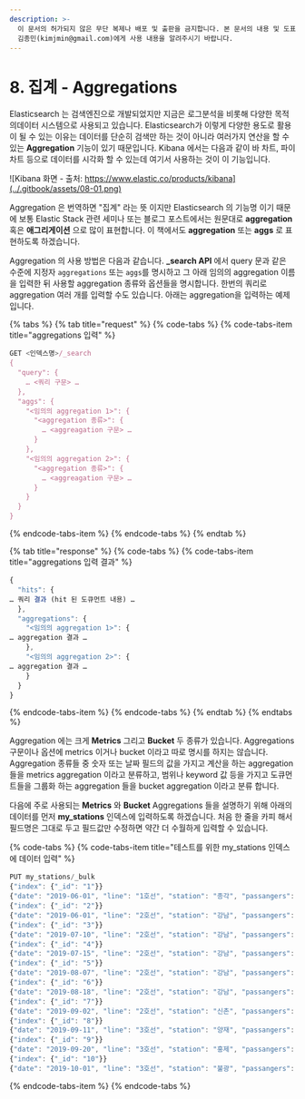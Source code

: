 ```yaml
---
description: >-
  이 문서의 허가되지 않은 무단 복제나 배포 및 출판을 금지합니다. 본 문서의 내용 및 도표 등을 인용하고자 하는 경우 출처를 명시하고
  김종민(kimjmin@gmail.com)에게 사용 내용을 알려주시기 바랍니다.
---
```


# 8. 집계 - Aggregations

  Elasticsearch 는 검색엔진으로 개발되었지만 지금은 로그분석을 비롯해 다양한 목적의데이터 시스템으로 사용되고 있습니다. Elasticsearch가 이렇게 다양한 용도로 활용이 될 수 있는 이유는 데이터를 단순히 검색만 하는 것이 아니라 여러가지 연산을 할 수 있는 **Aggregation** 기능이 있기 때문입니다. Kibana 에서는 다음과 같이 바 차트, 파이 차트 등으로 데이터를 시각화 할 수 있는데 여기서 사용하는 것이 이 기능입니다.

![Kibana &#xD654;&#xBA74; - &#xCD9C;&#xCC98;: https://www.elastic.co/products/kibana](../.gitbook/assets/08-01.png)

  Aggregation 은 번역하면 "집계" 라는 뜻 이지만 Elasticsearch 의 기능명 이기 때문에 보통 Elastic Stack 관련 세미나 또는 블로그 포스트에서는 원문대로 **aggregation** 혹은 **애그리게이션** 으로 많이 표현합니다. 이 책에서도 **aggregation** 또는 **aggs** 로 표현하도록 하겠습니다.

  Aggregation 의 사용 방법은 다음과 같습니다. **\_search API** 에서 query 문과 같은 수준에 지정자 `aggregations` 또는 `aggs`를 명시하고 그 아래 임의의 aggregation 이름을 입력한 뒤 사용할 aggregation 종류와 옵션들을 명시합니다. 한번의 쿼리로 aggregation 여러 개를 입력할 수도 있습니다. 아래는 aggregation을 입력하는 예제입니다.

{% tabs %}
{% tab title="request" %}
{% code-tabs %}
{% code-tabs-item title="aggregations 입력" %}
```javascript
GET <인덱스명>/_search
{
  "query": {
    … <쿼리 구문> …
  },
  "aggs": {
    "<임의의 aggregation 1>": {
      "<aggregation 종류>": {
        … <aggreagation 구문> …
      }
    },
    "<임의의 aggregation 2>": {
      "<aggregation 종류>": {
        … <aggreagation 구문> …
      }
    }
  }
}
```
{% endcode-tabs-item %}
{% endcode-tabs %}
{% endtab %}

{% tab title="response" %}
{% code-tabs %}
{% code-tabs-item title="aggregations 입력 결과" %}
```javascript
{
  "hits": {
… 쿼리 결과 (hit 된 도큐먼트 내용) …
  },
  "aggregations": {
    "<임의의 aggregation 1>": {
… aggregation 결과 …
    },
    "<임의의 aggregation 2>": {
… aggregation 결과 …
    }
  }
}
```
{% endcode-tabs-item %}
{% endcode-tabs %}
{% endtab %}
{% endtabs %}

  Aggregation 에는 크게 **Metrics** 그리고 **Bucket** 두 종류가 있습니다. Aggregations 구문이나 옵션에 metrics 이거나 bucket 이라고 따로 명시를 하지는 않습니다. Aggregation 종류들 중 숫자 또는 날짜 필드의 값을 가지고 계산을 하는 aggregation 들을 metrics aggregation 이라고 분류하고, 범위나 keyword 값 등을 가지고 도큐먼트들을 그룹화 하는 aggregation 들을 bucket aggregation 이라고 분류 합니다.

  다음에 주로 사용되는 **Metrics** 와 **Bucket** Aggregations 들을 설명하기 위해 아래의 데이터를 먼저 **my\_stations** 인덱스에 입력하도록 하겠습니다. 처음 한 줄을 카피 해서 필드명은 그대로 두고 필드값만 수정하면 약간 더 수월하게 입력할 수 있습니다.

{% code-tabs %}
{% code-tabs-item title="테스트를 위한 my\_stations 인덱스에 데이터 입력" %}
```javascript
PUT my_stations/_bulk
{"index": {"_id": "1"}}
{"date": "2019-06-01", "line": "1호선", "station": "종각", "passangers": 2314}
{"index": {"_id": "2"}}
{"date": "2019-06-01", "line": "2호선", "station": "강남", "passangers": 5412}
{"index": {"_id": "3"}}
{"date": "2019-07-10", "line": "2호선", "station": "강남", "passangers": 6221}
{"index": {"_id": "4"}}
{"date": "2019-07-15", "line": "2호선", "station": "강남", "passangers": 6478}
{"index": {"_id": "5"}}
{"date": "2019-08-07", "line": "2호선", "station": "강남", "passangers": 5821}
{"index": {"_id": "6"}}
{"date": "2019-08-18", "line": "2호선", "station": "강남", "passangers": 5724}
{"index": {"_id": "7"}}
{"date": "2019-09-02", "line": "2호선", "station": "신촌", "passangers": 3912}
{"index": {"_id": "8"}}
{"date": "2019-09-11", "line": "3호선", "station": "양재", "passangers": 4121}
{"index": {"_id": "9"}}
{"date": "2019-09-20", "line": "3호선", "station": "홍제", "passangers": 1021}
{"index": {"_id": "10"}}
{"date": "2019-10-01", "line": "3호선", "station": "불광", "passangers": 971}

```
{% endcode-tabs-item %}
{% endcode-tabs %}

